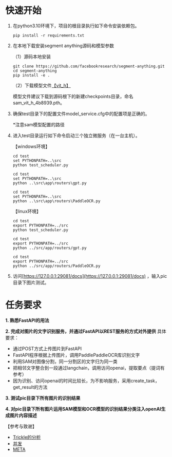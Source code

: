 # 快速开始

1. 在python3.10环境下，项目的根目录执行如下命令安装依赖包。
   ```shell
   pip install -r requirements.txt
   ```
2. 在本地下载安装segment anything源码和模型参数

   （1）源码本地安装
   ```shell
   git clone https://github.com/facebookresearch/segment-anything.git
   cd segment-anything
   pip install -e .
   ```
   （2）下载模型文件[【vit_h】](https://dl.fbaipublicfiles.com/segment_anything/sam_vit_h_4b8939.pth)

   模型文件建议下载到源码根下的新建checkpoints目录，命名sam_vit_h_4b8939.pth。


3. 确保test目录下的配置文件model_service.cfg中的配置项是正确的。
   
   *注意sam模型配置的路径   

4. 进入test目录运行如下命令启动三个独立微服务（在一台主机）。
   
   【windows环境】
   
   ```shell
   cd test
   set PYTHONPATH=..\src
   python test_scheduler.py
   ```
   
   ```shell
   cd test
   set PYTHONPATH=..\src
   python ..\src\app\routers\gpt.py
   ```
   
   ```shell
   cd test
   set PYTHONPATH=..\src
   python ..\src\app\routers\PaddleOCR.py
   ```
   
   【linux环境】
   
   ```shell
   cd test
   export PYTHONPATH=../src
   python test_scheduler.py
   ```
   ```shell
   cd test
   export PYTHONPATH=../src
   python ../src/app/routers/gpt.py
   ```
      ```shell
   cd test
   export PYTHONPATH=../src
   python ../src/app/routers/PaddleOCR.py
   ```   

5. 访问[https://127.0.0.1:29081/docs](https://127.0.0.1:29081/docs) ，输入pic目录下图片测试。

# 任务要求

**1. 熟悉FastAPI的用法**

**2. 完成对图片的文字识别服务，并通过FastAPI以REST服务的方式对外提供**
具体要求：

- 通过POST方式上传图片到FastAPI
- FastAPI程序根据上传图片，调用PaddlePaddleOCR库识别文字
- 利用SAM对图像分割，同一分割区的文字归为同一类
- 把相邻文字整合到一段通过langchain，调用访问openai，提取要点（提词有参考）
- 因为识别、访问openai的时间比较长，为不影响服务，采用create_task，get_result的方法

**3. 测试pic目录下所有图片的识别结果**

**4. 对pic目录下所有图片运用SAM模型和OCR模型的识别结果分类注入openAI生成图片内容描述**

【参考与致谢】

- [Trickle的分析](https://github.com/PromptExpert/Trickle-On-WeChat/)
- [并发](https://fastapi.tiangolo.com/async/)
- [META](https://github.com/facebookresearch/segment-anything)